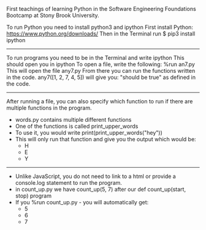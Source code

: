 First teachings of learning Python in the Software Engineering Foundations Bootcamp at Stony Brook University.

To run Python you need to install python3 and ipython
First install Python: https://www.python.org/downloads/
Then in the Terminal run $ pip3 install ipython

_________________________________________________
To run programs you need to be in the Terminal and write ipython
This should open you in ipython
To open a file, write the following:
    %run an7.py
This will open the file any7.py
From there you can run the functions written in the code.
    any7([1, 2, 7, 4, 5])
    will give you: "should be true" as defined in the code.

____________________________________________________
After running a file, you can also specify which function to run if there are multiple functions in the program.
- words.py contains multiple different functions
- One of the functions is called print_upper_words
- To use it, you would write print(print_upper_words("hey"))
- This will only run that function and give you the output which would be:
    - H
    - E
    - Y

___________________________________________________

- Unlike JavaScript, you do not need to link to a html or provide a console.log statement to run the program.
- in count_up.py we have count_up(5, 7) after our def count_up(start, stop) program
- If you %run count_up.py - you will automatically get:
    - 5
    - 6
    - 7